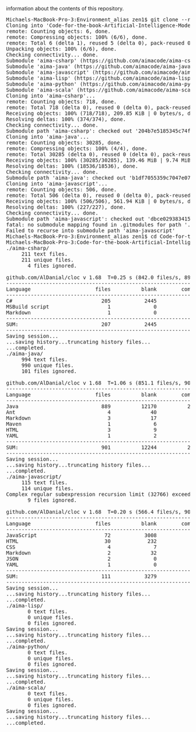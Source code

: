 information about the contents of this repository.

<pre>
Michaels-MacBook-Pro-3:Environment_alias zen1$ git clone --recursive https://github.com/MichaelDimmitt/Code-for-the-book-Artificial-Intelligence-Modern-Approach-.git
Cloning into 'Code-for-the-book-Artificial-Intelligence-Modern-Approach-'...
remote: Counting objects: 6, done.
remote: Compressing objects: 100% (6/6), done.
remote: Total 6 (delta 1), reused 5 (delta 0), pack-reused 0
Unpacking objects: 100% (6/6), done.
Checking connectivity... done.
Submodule 'aima-csharp' (https://github.com/aimacode/aima-csharp.git) registered for path 'aima-csharp'
Submodule 'aima-java' (https://github.com/aimacode/aima-java.git) registered for path 'aima-java'
Submodule 'aima-javascript' (https://github.com/aimacode/aima-javascript.git) registered for path 'aima-javascript'
Submodule 'aima-lisp' (https://github.com/aimacode/aima-lisp.git) registered for path 'aima-lisp'
Submodule 'aima-python' (https://github.com/aimacode/aima-python) registered for path 'aima-python'
Submodule 'aima-scala' (https://github.com/aimacode/aima-scala.git) registered for path 'aima-scala'
Cloning into 'aima-csharp'...
remote: Counting objects: 718, done.
remote: Total 718 (delta 0), reused 0 (delta 0), pack-reused 718
Receiving objects: 100% (718/718), 209.85 KiB | 0 bytes/s, done.
Resolving deltas: 100% (374/374), done.
Checking connectivity... done.
Submodule path 'aima-csharp': checked out '204b7e5185345c74f15a55584baf9a7511d57cfd'
Cloning into 'aima-java'...
remote: Counting objects: 30285, done.
remote: Compressing objects: 100% (4/4), done.
remote: Total 30285 (delta 0), reused 0 (delta 0), pack-reused 30281
Receiving objects: 100% (30285/30285), 139.46 MiB | 9.74 MiB/s, done.
Resolving deltas: 100% (18536/18536), done.
Checking connectivity... done.
Submodule path 'aima-java': checked out 'b1df7055359c7047e07199355fea1fa40bb84bcd'
Cloning into 'aima-javascript'...
remote: Counting objects: 506, done.
remote: Total 506 (delta 0), reused 0 (delta 0), pack-reused 506
Receiving objects: 100% (506/506), 561.94 KiB | 0 bytes/s, done.
Resolving deltas: 100% (227/227), done.
Checking connectivity... done.
Submodule path 'aima-javascript': checked out 'dbce029383415fdedff3a1fddd8e59c7f466a8d8'
fatal: no submodule mapping found in .gitmodules for path '.publish'
Failed to recurse into submodule path 'aima-javascript'
Michaels-MacBook-Pro-3:Environment_alias zen1$ cd Code-for-the-book-Artificial-Intelligence-Modern-Approach-/
Michaels-MacBook-Pro-3:Code-for-the-book-Artificial-Intelligence-Modern-Approach- zen1$ for d in ./*/ ; do (cd "$d" && echo "$d" && cloc --vcs git); done
./aima-csharp/
     211 text files.
     211 unique files.                                          
       4 files ignored.

github.com/AlDanial/cloc v 1.68  T=0.25 s (842.0 files/s, 89723.1 lines/s)
-------------------------------------------------------------------------------
Language                     files          blank        comment           code
-------------------------------------------------------------------------------
C#                             205           2445           5403          13931
MSBuild script                   1              0              7            269
Markdown                         1              0              0              2
-------------------------------------------------------------------------------
SUM:                           207           2445           5410          14202
-------------------------------------------------------------------------------
Saving session...
...saving history...truncating history files...
...completed.
./aima-java/
     994 text files.
     990 unique files.                                          
     101 files ignored.

github.com/AlDanial/cloc v 1.68  T=1.06 s (851.1 files/s, 90676.5 lines/s)
-------------------------------------------------------------------------------
Language                     files          blank        comment           code
-------------------------------------------------------------------------------
Java                           889          12170          22854          60278
Ant                              4             40              2            245
Markdown                         3             17              0            201
Maven                            1              6              6             84
HTML                             3              9              0             76
YAML                             1              2              0              5
-------------------------------------------------------------------------------
SUM:                           901          12244          22862          60889
-------------------------------------------------------------------------------
Saving session...
...saving history...truncating history files...
...completed.
./aima-javascript/
     115 text files.
     114 unique files.                                          
Complex regular subexpression recursion limit (32766) exceeded at /usr/local/bin/cloc line 7272.
       9 files ignored.

github.com/AlDanial/cloc v 1.68  T=0.20 s (566.4 files/s, 90521.7 lines/s)
-------------------------------------------------------------------------------
Language                     files          blank        comment           code
-------------------------------------------------------------------------------
JavaScript                      72           3008           2821           9982
HTML                            30            232              1           1103
CSS                              4              7             32            349
Markdown                         2             32              0            108
JSON                             2              0              0             62
YAML                             1              0              0              3
-------------------------------------------------------------------------------
SUM:                           111           3279           2854          11607
-------------------------------------------------------------------------------
Saving session...
...saving history...truncating history files...
...completed.
./aima-lisp/
       0 text files.
       0 unique files.                              
       0 files ignored.
Saving session...
...saving history...truncating history files...
...completed.
./aima-python/
       0 text files.
       0 unique files.                              
       0 files ignored.
Saving session...
...saving history...truncating history files...
...completed.
./aima-scala/
       0 text files.
       0 unique files.                              
       0 files ignored.
Saving session...
...saving history...truncating history files...
...completed.

</pre>
